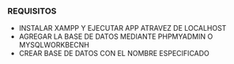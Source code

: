 ### REQUISITOS

- INSTALAR XAMPP Y EJECUTAR APP ATRAVEZ DE LOCALHOST
- AGREGAR LA BASE DE DATOS MEDIANTE PHPMYADMIN O MYSQLWORKBECNH
- CREAR BASE DE DATOS CON EL NOMBRE ESPECIFICADO
